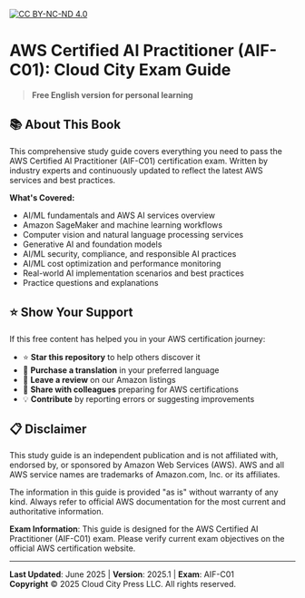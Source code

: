 [![CC BY-NC-ND 4.0](https://img.shields.io/badge/License-CC%20BY--NC--ND%204.0-lightgrey.svg)](http://creativecommons.org/licenses/by-nc-nd/4.0/)

# AWS Certified AI Practitioner (AIF-C01): Cloud City Exam Guide

> **Free English version for personal learning** 

## 📚 About This Book

This comprehensive study guide covers everything you need to pass the AWS Certified AI Practitioner (AIF-C01) certification exam. Written by industry experts and continuously updated to reflect the latest AWS services and best practices.

**What's Covered:**
- AI/ML fundamentals and AWS AI services overview
- Amazon SageMaker and machine learning workflows
- Computer vision and natural language processing services
- Generative AI and foundation models
- AI/ML security, compliance, and responsible AI practices
- AI/ML cost optimization and performance monitoring
- Real-world AI implementation scenarios and best practices
- Practice questions and explanations

## ⭐ Show Your Support

If this free content has helped you in your AWS certification journey:

- ⭐ **Star this repository** to help others discover it
- 🛒 **Purchase a translation** in your preferred language
- 📝 **Leave a review** on our Amazon listings
- 🔗 **Share with colleagues** preparing for AWS certifications
- 💡 **Contribute** by reporting errors or suggesting improvements

## 📋 Disclaimer

This study guide is an independent publication and is not affiliated with, endorsed by, or sponsored by Amazon Web Services (AWS). AWS and all AWS service names are trademarks of Amazon.com, Inc. or its affiliates.

The information in this guide is provided "as is" without warranty of any kind. Always refer to official AWS documentation for the most current and authoritative information.

**Exam Information**: This guide is designed for the AWS Certified AI Practitioner (AIF-C01) exam. Please verify current exam objectives on the official AWS certification website.

---

**Last Updated**: June 2025 | **Version**: 2025.1 | **Exam**: AIF-C01  
**Copyright** © 2025 Cloud City Press LLC. All rights reserved.
